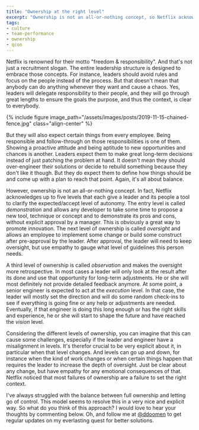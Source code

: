 ```yaml
---
title: "Ownership at the right level"
excerpt: "Ownership is not an all-or-nothing concept, so Netflix acknowledges up to five levels that each give a leader and its people a tool to clarify the expected/accept level of autonomy"
tags:
- culture
- team-performance
- ownership
- qcon
---
```


Netflix is renowned for their motto "freedom & responsibility". And that's not just a recruitment slogan. The entire leadership structure is designed to embrace those concepts. For instance, leaders should avoid rules and focus on the people instead of the process. But that doesn't mean that anybody can do anything whenever they want and cause a chaos. Yes, leaders will delegate responsibility to their people, and they will go through great lengths to ensure the goals the purpose, and thus the context, is clear to everybody. 

{% include figure image_path="/assets/images/posts/2019-11-15-chained-fence.jpg" class="align-center" %}

But they will also expect certain things from every employee. Being responsible and follow-through on those responsibilities is one of them. Showing a proactive attitude and being aptitude to new opportunities and chances is another. Leaders expect them to make great long-term decisions instead of just patching the problem at hand. It doesn't mean they should over-engineer their solutions or decide to rebuild something because they don't like it though. But they do expect them to define how things should be and come up with a plan to reach that point. Again, it's all about balance.

However, ownership is not an all-or-nothing concept. In fact, Netflix acknowledges up to five levels that each give a leader and its people a tool to clarify the expected/accept level of autonomy. The entry level is called _demonstration_ and allows any developer to take some time to propose a new tool, technique or concept and to demonstrate its pros and cons, without explicit approval by a manager. This is obviously a great way to promote innovation. The next level of ownership is called  _oversight_ and allows an employee to implement some change or build some construct after pre-approval by the leader. After approval, the leader will need to keep oversight, but use empathy to gauge what level of guidelines this person needs. 

A third level of ownership is called _observation_ and makes the oversight more retrospective. In most cases a leader will only look at the result after its done and use that opportunity for long-term adjustments. He or she will most definitely not provide detailed feedback anymore. At some point, a senior engineer is expected to act at the _execution_ level. In that case, the leader will mostly set the direction and will do some random check-ins to see if everything is going fine or any help or adjustments are needed. Eventually, if that engineer is doing this long enough or has the right skills and experience, he or she will start to shape the future and have reached the _vision_ level. 

Considering the different levels of ownership, you can imagine that this can cause some challenges, especially if the leader and engineer have a misalignment in levels. It's therefor crucial to be very explicit about it, in particular when that level changes. And levels can go up and down, for instance when the kind of work changes or when certain things happen that requires the leader to increase the depth of oversight. Just be clear about any change, but have empathy for any emotional consequences of that. Netflix noticed that most failures of ownership are a failure to set the right context. 

I've always struggled with the balance between full ownership and letting go of control. This model seems to resolve this in a very nice and explicit way. So what do you think of this approach? I would love to hear your thoughts by commenting below. Oh, and follow me at [@ddoomen](https://twitter.com/ddoomen) to get regular updates on my everlasting quest for better solutions.